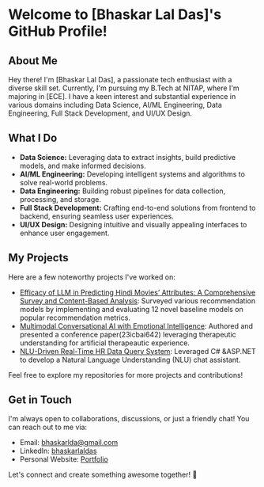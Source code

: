 # Welcome to [Bhaskar Lal Das]'s GitHub Profile!

## About Me
Hey there! I'm [Bhaskar Lal Das], a passionate tech enthusiast with a diverse skill set. Currently, I'm pursuing my B.Tech at NITAP, where I'm majoring in [ECE]. I have a keen interest and substantial experience in various domains including Data Science, AI/ML Engineering, Data Engineering, Full Stack Development, and UI/UX Design.

## What I Do
- **Data Science:** Leveraging data to extract insights, build predictive models, and make informed decisions.
- **AI/ML Engineering:** Developing intelligent systems and algorithms to solve real-world problems.
- **Data Engineering:** Building robust pipelines for data collection, processing, and storage.
- **Full Stack Development:** Crafting end-to-end solutions from frontend to backend, ensuring seamless user experiences.
- **UI/UX Design:** Designing intuitive and visually appealing interfaces to enhance user engagement.

## My Projects
Here are a few noteworthy projects I've worked on:
- [Efficacy of LLM in Predicting Hindi Movies’ Attributes: A Comprehensive Survey and Content-Based Analysis](link): Surveyed various recommendation models by implementing and evaluating 12 novel baseline models on popular recommendation metrics.
- [Multimodal Conversational AI with Emotional Intelligence](link): Authored and presented a conference paper(23icbai642) leveraging therapeutic understanding for artificial therapeautic experience.
- [NLU-Driven Real-Time HR Data Query System](link): Leveraged C# &ASP.NET to develop a Natural Language Understanding (NLU) chat assistant.

Feel free to explore my repositories for more projects and contributions!

## Get in Touch
I'm always open to collaborations, discussions, or just a friendly chat! You can reach out to me via:
- Email: [bhaskarlda@gmail.com](mailto:bhaskarlda@gmail.com)
- LinkedIn: [bhaskarlaldas](https://www.linkedin.com/in/bhaskarlaldas/)
- Personal Website: [Portfolio](https://www.bhaskar.vercel.app)

Let's connect and create something awesome together! 🚀
